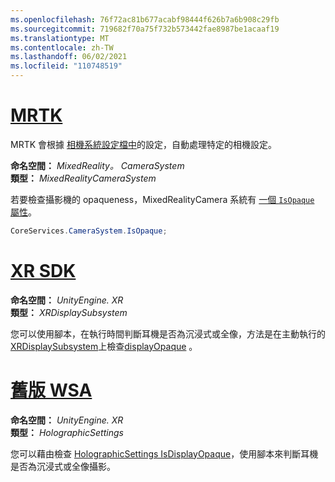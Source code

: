 ```yaml
---
ms.openlocfilehash: 76f72ac81b677acabf98444f626b7a6b908c29fb
ms.sourcegitcommit: 719682f70a75f732b573442fae8987be1acaaf19
ms.translationtype: MT
ms.contentlocale: zh-TW
ms.lasthandoff: 06/02/2021
ms.locfileid: "110748519"
---
```

# <a name="mrtk"></a>[MRTK](#tab/mrtk)
<!-- NEVER CHANGE THE ABOVE LINE! -->

MRTK 會根據 [相機系統設定檔中](/windows/mixed-reality/mrtk-unity/features/camera-system/camera-system-overview#display-settings)的設定，自動處理特定的相機設定。

**命名空間：** *MixedReality。 CameraSystem*<br>
**類型：** *MixedRealityCameraSystem*

若要檢查攝影機的 opaqueness，MixedRealityCamera 系統有 [一個 `IsOpaque` 屬性](/dotnet/api/microsoft.mixedreality.toolkit.camerasystem.mixedrealitycamerasystem.isopaque)。

```cs
CoreServices.CameraSystem.IsOpaque;
```

# <a name="xr-sdk"></a>[XR SDK](#tab/xr)
<!-- NEVER CHANGE THE ABOVE LINE! -->

**命名空間：** *UnityEngine. XR*<br>
**類型：** *XRDisplaySubsystem*

您可以使用腳本，在執行時間判斷耳機是否為沉浸式或全像，方法是在主動執行的[XRDisplaySubsystem](https://docs.unity3d.com/ScriptReference/XR.XRDisplaySubsystem.html)上檢查[displayOpaque](https://docs.unity3d.com/ScriptReference/XR.XRDisplaySubsystem-displayOpaque.html) 。

# <a name="legacy-wsa"></a>[舊版 WSA](#tab/wsa)
<!-- NEVER CHANGE THE ABOVE LINE! -->

**命名空間：** *UnityEngine. XR*<br>
**類型：** *HolographicSettings*

您可以藉由檢查 [HolographicSettings IsDisplayOpaque](https://docs.unity3d.com/ScriptReference/XR.WSA.HolographicSettings.IsDisplayOpaque.html)，使用腳本來判斷耳機是否為沉浸式或全像攝影。